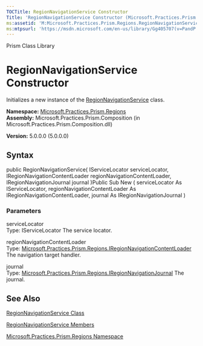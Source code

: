 ```yaml
---
TOCTitle: RegionNavigationService Constructor
Title: 'RegionNavigationService Constructor (Microsoft.Practices.Prism.Regions)'
ms:assetid: 'M:Microsoft.Practices.Prism.Regions.RegionNavigationService.\#ctor(Microsoft.Practices.ServiceLocation.IServiceLocator,Microsoft.Practices.Prism.Regions.IRegionNavigationContentLoader,Microsoft.Practices.Prism.Regions.IRegionNavigationJournal)'
ms:mtpsurl: 'https://msdn.microsoft.com/en-us/library/Gg405707(v=PandP.50)'
---
```


Prism Class Library

RegionNavigationService Constructor
===================================

Initializes a new instance of the [RegionNavigationService](https://msdn.microsoft.com/library/microsoft.practices.prism.regions.regionnavigationservice) class.

**Namespace:** [Microsoft.Practices.Prism.Regions](https://msdn.microsoft.com/library/microsoft.practices.prism.regions)
**Assembly:** Microsoft.Practices.Prism.Composition (in Microsoft.Practices.Prism.Composition.dll)

**Version:** 5.0.0.0 (5.0.0.0)

## Syntax


public RegionNavigationService( IServiceLocator serviceLocator, IRegionNavigationContentLoader regionNavigationContentLoader, IRegionNavigationJournal journal )Public Sub New ( serviceLocator As IServiceLocator, regionNavigationContentLoader As IRegionNavigationContentLoader, journal As IRegionNavigationJournal )

### Parameters

serviceLocator  
Type: IServiceLocator
The service locator.

regionNavigationContentLoader  
Type: [Microsoft.Practices.Prism.Regions.IRegionNavigationContentLoader](https://msdn.microsoft.com/library/microsoft.practices.prism.regions.iregionnavigationcontentloader)
The navigation target handler.

journal  
Type: [Microsoft.Practices.Prism.Regions.IRegionNavigationJournal](https://msdn.microsoft.com/library/microsoft.practices.prism.regions.iregionnavigationjournal)
The journal.

See Also
--------


[RegionNavigationService Class](https://msdn.microsoft.com/library/microsoft.practices.prism.regions.regionnavigationservice)

[RegionNavigationService Members](https://msdn.microsoft.com/allmembers.t:microsoft.practices.prism.regions.regionnavigationservice)

[Microsoft.Practices.Prism.Regions Namespace](https://msdn.microsoft.com/library/microsoft.practices.prism.regions)

